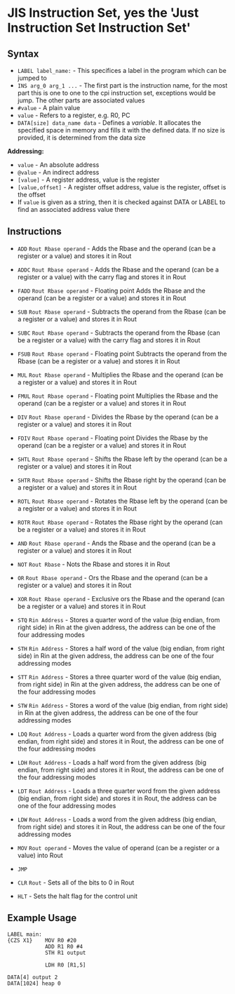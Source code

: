 # JIS Instruction Set, yes the 'Just Instruction Set Instruction Set'

## Syntax
- `LABEL label_name:` - This specifices a label in the program which can be jumped to  
- `INS arg_0 arg_1 ...` - The first part is the instruction name, for the most part this is one to one to the cpi instruction set, exceptions would be jump. The other parts are associated values  
- `#value` - A plain value  
- `value` - Refers to a register, e.g. R0, PC  
- `DATA[size] data_name data` - Defines a *variable*. It allocates the specified space in memory and fills it with the defined data. If no size is provided, it is determined from the data size

**Addressing:**  
- `value` - An absolute address  
- `@value` - An indirect address  
- `[value]` - A register address, value is the register  
- `[value,offset]` - A register offset address, value is the register, offset is the offset  
- If `value` is given as a string, then it is checked against DATA or LABEL to find an associated address value there  

## Instructions
- `ADD` `Rout Rbase operand` - Adds the Rbase and the operand (can be a register or a value) and stores it in Rout  
- `ADDC` `Rout Rbase operand` - Adds the Rbase and the operand (can be a register or a value) with the carry flag and stores it in Rout  
- `FADD` `Rout Rbase operand` - Floating point Adds the Rbase and the operand (can be a register or a value) and stores it in Rout  
- `SUB` `Rout Rbase operand` - Subtracts the operand from the Rbase (can be a register or a value) and stores it in Rout  
- `SUBC` `Rout Rbase operand` - Subtracts the operand from the Rbase (can be a register or a value) with the carry flag and stores it in Rout
- `FSUB` `Rout Rbase operand` - Floating point Subtracts the operand from the Rbase (can be a register or a value) and stores it in Rout  
- `MUL` `Rout Rbase operand` - Multiplies the Rbase and the operand (can be a register or a value) and stores it in Rout  
- `FMUL` `Rout Rbase operand` - Floating point Multiplies the Rbase and the operand (can be a register or a value) and stores it in Rout  
- `DIV` `Rout Rbase operand` - Divides the Rbase by the operand (can be a register or a value) and stores it in Rout  
- `FDIV` `Rout Rbase operand` - Floating point Divides the Rbase by the operand (can be a register or a value) and stores it in Rout  

- `SHTL` `Rout Rbase operand` - Shifts the Rbase left by the operand (can be a register or a value) and stores it in Rout  
- `SHTR` `Rout Rbase operand` - Shifts the Rbase right by the operand (can be a register or a value) and stores it in Rout  
- `ROTL` `Rout Rbase operand` - Rotates the Rbase left by the operand (can be a register or a value) and stores it in Rout  
- `ROTR` `Rout Rbase operand` - Rotates the Rbase right by the operand (can be a register or a value) and stores it in Rout  

- `AND` `Rout Rbase operand` - Ands the Rbase and the operand (can be a register or a value) and stores it in Rout  
- `NOT` `Rout Rbase` - Nots the Rbase and stores it in Rout
- `OR` `Rout Rbase operand` - Ors the Rbase and the operand (can be a register or a value) and stores it in Rout  
- `XOR` `Rout Rbase operand` - Exclusive ors the Rbase and the operand (can be a register or a value) and stores it in Rout  

- `STQ` `Rin Address` - Stores a quarter word of the value (big endian, from right side) in Rin at the given address, the address can be one of the four addressing modes
- `STH` `Rin Address` - Stores a half word of the value (big endian, from right side) in Rin at the given address, the address can be one of the four addressing modes
- `STT` `Rin Address` - Stores a three quarter word of the value (big endian, from right side) in Rin at the given address, the address can be one of the four addressing modes
- `STW` `Rin Address` - Stores a word of the value (big endian, from right side) in Rin at the given address, the address can be one of the four addressing modes

- `LDQ` `Rout Address` - Loads a quarter word from the given address (big endian, from right side) and stores it in Rout, the address can be one of the four addressing modes
- `LDH` `Rout Address` - Loads a half word from the given address (big endian, from right side) and stores it in Rout, the address can be one of the four addressing modes
- `LDT` `Rout Address` - Loads a three quarter word from the given address (big endian, from right side) and stores it in Rout, the address can be one of the four addressing modes
- `LDW` `Rout Address` - Loads a word from the given address (big endian, from right side) and stores it in Rout, the address can be one of the four addressing modes

- `MOV` `Rout operand` - Moves the value of operand (can be a register or a value) into Rout

- `JMP`

- `CLR` `Rout` - Sets all of the bits to 0 in Rout
- `HLT` - Sets the halt flag for the control unit

## Example Usage
```
LABEL main:
{CZS X1}    MOV R0 #20
            ADD R1 R0 #4
            STH R1 output

            LDH R0 [R1,5]

DATA[4] output 2
DATA[1024] heap 0
```